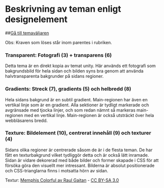Beskrivning av teman enligt designelement
====================

##[Gå till temaväljaren](theme-selector)

Obs: Kraven som löses står inom parentes i rubriken.

### Transparent: Fotografi (3) + transparens (6)
Detta tema är en direkt kopia av temat unity. Här används ett fotografi som bakgrundsbild för hela sidan och bilden syns bra genom att använda halvtransparenta bakgrunder på sidans regioner.


### Gradients: Streck (7), gradients (5) och helbredd (8)
Hela sidans bakgrund är en subtil gradient. Main-regionen har även en vertikal linje som är en gradient. Alla sektioner är tydligt markerade och avgränsade med tjocka linjer, och som redan nämnt så markeras main-regionen med en vertikal linje. Main-regionen är också utsträckt över hela webbläsarens bredd.


### Texture: Bildelement (10), centrerat innehåll (9) och texturer (4)
Sidans olika regioner är centrerade såsom de är i de flesta teman. De har fått en texturbakgrund vilket tydliggör detta och är också lätt inramade. Sidan är vidare dekorerad med både bilder och former skapade i CSS för att försöka göra den visuellt mer intressant. Bilderna är absolut positionerade och CSS-trianglarna finns i motsatta hörn av sidan.

Textur: [Memphis Colorful av Raul Gaitan](https://www.toptal.com/designers/subtlepatterns/memphis-colorful/) - [CC BY-SA 3.0](https://creativecommons.org/licenses/by-sa/3.0/)
